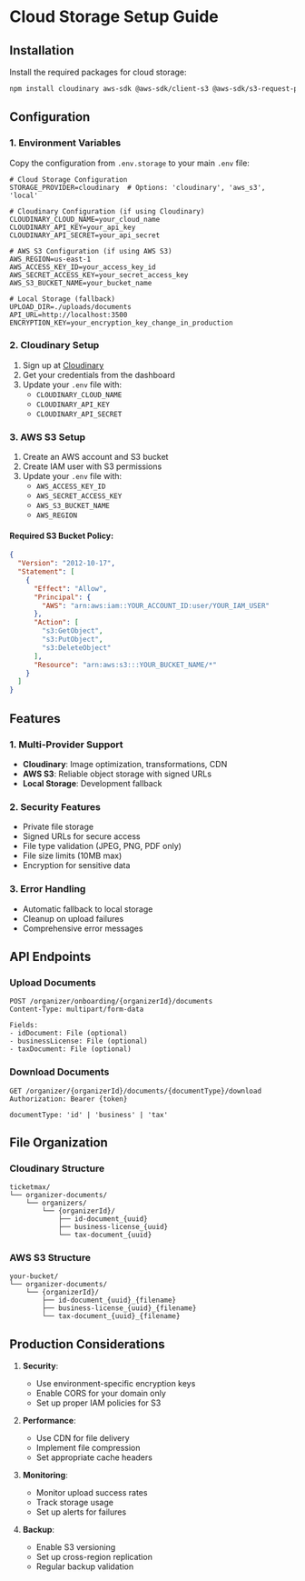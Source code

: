 # Cloud Storage Setup Guide

## Installation

Install the required packages for cloud storage:

```bash
npm install cloudinary aws-sdk @aws-sdk/client-s3 @aws-sdk/s3-request-presigner multer-storage-cloudinary
```

## Configuration

### 1. Environment Variables

Copy the configuration from `.env.storage` to your main `.env` file:

```env
# Cloud Storage Configuration
STORAGE_PROVIDER=cloudinary  # Options: 'cloudinary', 'aws_s3', 'local'

# Cloudinary Configuration (if using Cloudinary)
CLOUDINARY_CLOUD_NAME=your_cloud_name
CLOUDINARY_API_KEY=your_api_key
CLOUDINARY_API_SECRET=your_api_secret

# AWS S3 Configuration (if using AWS S3)
AWS_REGION=us-east-1
AWS_ACCESS_KEY_ID=your_access_key_id
AWS_SECRET_ACCESS_KEY=your_secret_access_key
AWS_S3_BUCKET_NAME=your_bucket_name

# Local Storage (fallback)
UPLOAD_DIR=./uploads/documents
API_URL=http://localhost:3500
ENCRYPTION_KEY=your_encryption_key_change_in_production
```

### 2. Cloudinary Setup

1. Sign up at [Cloudinary](https://cloudinary.com/)
2. Get your credentials from the dashboard
3. Update your `.env` file with:
    - `CLOUDINARY_CLOUD_NAME`
    - `CLOUDINARY_API_KEY`
    - `CLOUDINARY_API_SECRET`

### 3. AWS S3 Setup

1. Create an AWS account and S3 bucket
2. Create IAM user with S3 permissions
3. Update your `.env` file with:
    - `AWS_ACCESS_KEY_ID`
    - `AWS_SECRET_ACCESS_KEY`
    - `AWS_S3_BUCKET_NAME`
    - `AWS_REGION`

#### Required S3 Bucket Policy:

```json
{
  "Version": "2012-10-17",
  "Statement": [
    {
      "Effect": "Allow",
      "Principal": {
        "AWS": "arn:aws:iam::YOUR_ACCOUNT_ID:user/YOUR_IAM_USER"
      },
      "Action": [
        "s3:GetObject",
        "s3:PutObject",
        "s3:DeleteObject"
      ],
      "Resource": "arn:aws:s3:::YOUR_BUCKET_NAME/*"
    }
  ]
}
```

## Features

### 1. Multi-Provider Support

- **Cloudinary**: Image optimization, transformations, CDN
- **AWS S3**: Reliable object storage with signed URLs
- **Local Storage**: Development fallback

### 2. Security Features

- Private file storage
- Signed URLs for secure access
- File type validation (JPEG, PNG, PDF only)
- File size limits (10MB max)
- Encryption for sensitive data

### 3. Error Handling

- Automatic fallback to local storage
- Cleanup on upload failures
- Comprehensive error messages

## API Endpoints

### Upload Documents

```
POST /organizer/onboarding/{organizerId}/documents
Content-Type: multipart/form-data

Fields:
- idDocument: File (optional)
- businessLicense: File (optional)
- taxDocument: File (optional)
```

### Download Documents

```
GET /organizer/{organizerId}/documents/{documentType}/download
Authorization: Bearer {token}

documentType: 'id' | 'business' | 'tax'
```

## File Organization

### Cloudinary Structure

```
ticketmax/
└── organizer-documents/
    └── organizers/
        └── {organizerId}/
            ├── id-document_{uuid}
            ├── business-license_{uuid}
            └── tax-document_{uuid}
```

### AWS S3 Structure

```
your-bucket/
└── organizer-documents/
    └── {organizerId}/
        ├── id-document_{uuid}_{filename}
        ├── business-license_{uuid}_{filename}
        └── tax-document_{uuid}_{filename}
```

## Production Considerations

1. **Security**:
    - Use environment-specific encryption keys
    - Enable CORS for your domain only
    - Set up proper IAM policies for S3

2. **Performance**:
    - Use CDN for file delivery
    - Implement file compression
    - Set appropriate cache headers

3. **Monitoring**:
    - Monitor upload success rates
    - Track storage usage
    - Set up alerts for failures

4. **Backup**:
    - Enable S3 versioning
    - Set up cross-region replication
    - Regular backup validation
